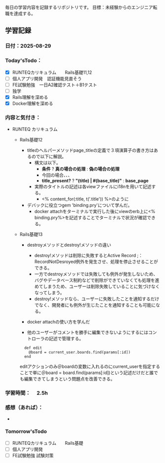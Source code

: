毎日の学習内容を記録するリポジトリです。
目標：未経験からのエンジニア転職を達成する。

## 学習記録
### 日付：2025-08-29
### Today'sTodo：
- [x] RUNTEQカリキュラム　　Rails基礎11,12
- [ ] 個人アプリ開発　認証機能見直そう
- [ ] FE試験勉強　一日A2確認テスト＋B1テスト
- [ ] 独学
- [x] Rails理解を深める
- [x] Docker理解を深める　
### 内容と気付き：
- RUNTEQ カリキュラム　
    - Rails基礎12
        - titleのヘルパーメソッドpage_titleの定義で３項演算子の書き方はあるので以下に解説。
            - 構文は以下。
                - **条件** ?  **真の場合の処理** : **偽の場合の処理**
                - 今回の場合、、、
                - **title_present?** ? **"(title) | #(base_title)"** : **base_page**
            - 実際のタイトルの記述は各viewファイルにi18nを用いて記述する。
                - <% content_for(:title, t('.title')) %>のように
        - デバックに役立つgem 'binding.pry'について学んだ。
            - docker attachをターミナルで実行した後にviewのerb上に<% binding.pry%>を記述することでターミナルで状況が確認できる。
    
    - Rails基礎13
        - destroyメソッドとdestroy!メソッドの違い
            - destroy!メソッドは削除に失敗するとActive Record ;：RecordNotDesroyed例外を発生させ、処理を停止させることができる。
            - 一方でdestroyメソッドでは失敗しても例外が発生しないため、バグやデータベース制約などで削除ができていなくても処理を進めてしまうため、ユーザーは削除失敗していることに気づけなくなってしまう。
            - destroy!メソッドなら、ユーザーに失敗したことを通知するだけでなく、開発者にも例外が生じたことを通知することも可能になる。

        - docker attachの使い方を学んだ

        - 他のユーザーがコメントを勝手に編集できないようにするにはコントローラの記述で管理する。
        ~~~
          def edit
            @board = current_user.boards.find(params[:id])
          end
        ~~~
        editアクションのみ＠boardの変数に入れるのにcurrent_userを指定することで単に＠board = board.find(params[:id])という記述だけだと誰でも編集できてしまうという問題点を改善できる。

### 学習時間：　  2.5h
### 感想（あれば）：
- 
### Tomorrow'sTodo
- [ ] RUNTEQカリキュラム　　Rails基礎
- [ ] 個人アプリ開発　
- [ ] FE試験勉強 試験対策